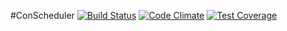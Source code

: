 #ConScheduler
[![Build Status](https://travis-ci.org/bbommarito/con_scheduler.svg?branch=develop)](https://travis-ci.org/bbommarito/con_scheduler)
[![Code Climate](https://codeclimate.com/github/bbommarito/con_scheduler/badges/gpa.svg)](https://codeclimate.com/github/bbommarito/con_scheduler)
[![Test Coverage](https://codeclimate.com/github/bbommarito/con_scheduler/badges/coverage.svg)](https://codeclimate.com/github/bbommarito/con_scheduler/coverage)

